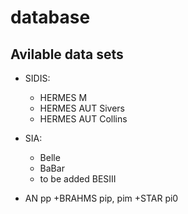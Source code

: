 # database

## Avilable data sets

- SIDIS:
  + HERMES M
  + HERMES AUT Sivers
  + HERMES AUT Collins

- SIA:
  + Belle 
  + BaBar 
  + to be added BESIII

- AN pp
  +BRAHMS pip, pim
  +STAR pi0


